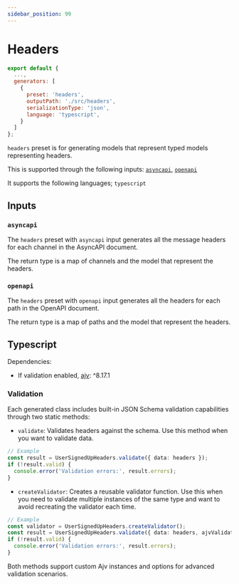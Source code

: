 ```yaml
---
sidebar_position: 99
---
```


# Headers

```js
export default {
  ...,
  generators: [
    {
      preset: 'headers',
      outputPath: './src/headers',
      serializationType: 'json', 
      language: 'typescript',
    }
  ]
};
```

`headers` preset is for generating models that represent typed models representing headers.

This is supported through the following inputs: [`asyncapi`](#inputs), [`openapi`](#inputs)

It supports the following languages; `typescript`

## Inputs

### `asyncapi`
The `headers` preset with `asyncapi` input generates all the message headers for each channel in the AsyncAPI document.

The return type is a map of channels and the model that represent the headers. 

### `openapi`
The `headers` preset with `openapi` input generates all the headers for each path in the OpenAPI document.

The return type is a map of paths and the model that represent the headers. 

## Typescript
Dependencies: 
- If validation enabled, [ajv](https://ajv.js.org/guide/getting-started.html): ^8.17.1

### Validation
Each generated class includes built-in JSON Schema validation capabilities through two static methods:

- `validate`: Validates headers against the schema. Use this method when you want to validate data.

```typescript
// Example
const result = UserSignedUpHeaders.validate({ data: headers });
if (!result.valid) {
  console.error('Validation errors:', result.errors);
}
```

- `createValidator`: Creates a reusable validator function. Use this when you need to validate multiple instances of the same type and want to avoid recreating the validator each time.

```typescript
// Example
const validator = UserSignedUpHeaders.createValidator();
const result = UserSignedUpHeaders.validate({ data: headers, ajvValidatorFunction: validator });
if (!result.valid) {
  console.error('Validation errors:', result.errors);
}
```

Both methods support custom Ajv instances and options for advanced validation scenarios.

